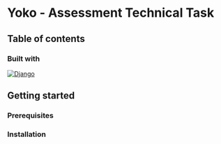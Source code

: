 # Yoko - Assessment Technical Task

## Table of contents

### Built with

[![Django](https://img.shields.io/badge/Django-092E20?style=for-the-badge&logo=django&logoColor=white)](https://www.djangoproject.com/)

## Getting started

### Prerequisites

### Installation
